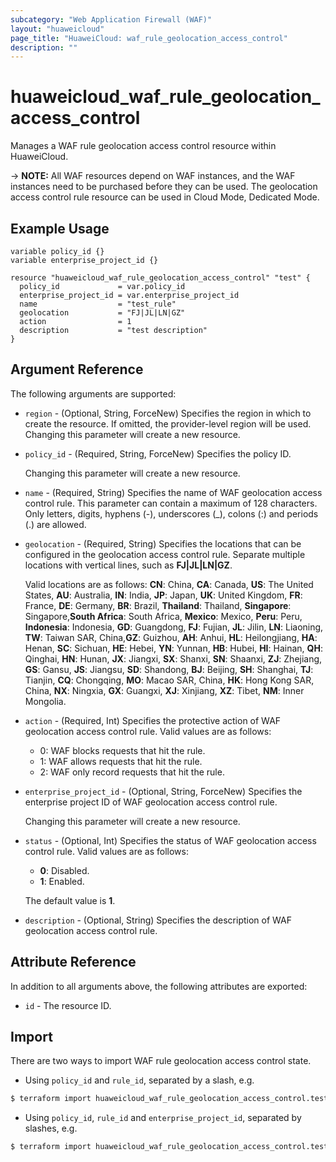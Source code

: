 ```yaml
---
subcategory: "Web Application Firewall (WAF)"
layout: "huaweicloud"
page_title: "HuaweiCloud: waf_rule_geolocation_access_control"
description: ""
---
```


# huaweicloud_waf_rule_geolocation_access_control

Manages a WAF rule geolocation access control resource within HuaweiCloud.

-> **NOTE:** All WAF resources depend on WAF instances, and the WAF instances need to be purchased before they can be
used. The geolocation access control rule resource can be used in Cloud Mode, Dedicated Mode.

## Example Usage

```hcl
variable policy_id {}
variable enterprise_project_id {}

resource "huaweicloud_waf_rule_geolocation_access_control" "test" {
  policy_id             = var.policy_id
  enterprise_project_id = var.enterprise_project_id
  name                  = "test_rule"
  geolocation           = "FJ|JL|LN|GZ"
  action                = 1
  description           = "test description"
}
```

## Argument Reference

The following arguments are supported:

* `region` - (Optional, String, ForceNew) Specifies the region in which to create the resource.
  If omitted, the provider-level region will be used. Changing this parameter will create a new resource.

* `policy_id` - (Required, String, ForceNew) Specifies the policy ID.

  Changing this parameter will create a new resource.

* `name` - (Required, String) Specifies the name of WAF geolocation access control rule. This parameter can contain a
  maximum of 128 characters. Only letters, digits, hyphens (-), underscores (_), colons (:) and periods (.) are allowed.

* `geolocation` - (Required, String) Specifies the locations that can be configured in the geolocation access control
  rule. Separate multiple locations with vertical lines, such as **FJ|JL|LN|GZ**.

  Valid locations are as follows:
  **CN**: China, **CA**: Canada, **US**: The United States, **AU**: Australia, **IN**: India, **JP**: Japan,
  **UK**: United Kingdom, **FR**: France, **DE**: Germany, **BR**: Brazil, **Thailand**: Thailand,
  **Singapore**: Singapore,**South Africa**: South Africa, **Mexico**: Mexico, **Peru**: Peru, **Indonesia**: Indonesia,
  **GD**: Guangdong, **FJ**: Fujian, **JL**: Jilin, **LN**: Liaoning, **TW**: Taiwan SAR, China,**GZ**: Guizhou,
  **AH**: Anhui, **HL**: Heilongjiang, **HA**: Henan, **SC**: Sichuan, **HE**: Hebei, **YN**: Yunnan, **HB**: Hubei,
  **HI**: Hainan, **QH**: Qinghai, **HN**: Hunan, **JX**: Jiangxi, **SX**: Shanxi, **SN**: Shaanxi, **ZJ**: Zhejiang,
  **GS**: Gansu, **JS**: Jiangsu, **SD**: Shandong, **BJ**: Beijing, **SH**: Shanghai, **TJ**: Tianjin,
  **CQ**: Chongqing, **MO**: Macao SAR, China, **HK**: Hong Kong SAR, China, **NX**: Ningxia, **GX**: Guangxi,
  **XJ**: Xinjiang, **XZ**: Tibet, **NM**: Inner Mongolia.

* `action` - (Required, Int) Specifies the protective action of WAF geolocation access control rule.
  Valid values are as follows:
  + 0: WAF blocks requests that hit the rule.
  + 1: WAF allows requests that hit the rule.
  + 2: WAF only record requests that hit the rule.

* `enterprise_project_id` - (Optional, String, ForceNew) Specifies the enterprise project ID of WAF geolocation access
  control rule.

  Changing this parameter will create a new resource.

* `status` - (Optional, Int) Specifies the status of WAF geolocation access control rule.
  Valid values are as follows:
  + **0**: Disabled.
  + **1**: Enabled.

  The default value is **1**.

* `description` - (Optional, String) Specifies the description of WAF geolocation access control rule.

## Attribute Reference

In addition to all arguments above, the following attributes are exported:

* `id` - The resource ID.

## Import

There are two ways to import WAF rule geolocation access control state.

* Using `policy_id` and `rule_id`, separated by a slash, e.g.

```bash
$ terraform import huaweicloud_waf_rule_geolocation_access_control.test <policy_id>/<rule_id>
```

* Using `policy_id`, `rule_id` and `enterprise_project_id`, separated by slashes, e.g.

```bash
$ terraform import huaweicloud_waf_rule_geolocation_access_control.test <policy_id>/<rule_id>/<enterprise_project_id>
```
